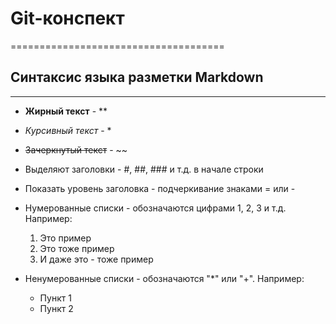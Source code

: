 # Git-конспект
=====================================
## Синтаксис языка разметки Markdown
-------------------------------------
* **Жирный текст** - **
* *Курсивный текст* - *
* ~~Зачеркнутый текст~~ - ~~
* Выделяют заголовки - #, ##, ### и т.д. в начале строки
* Показать уровень заголовка - подчеркивание знаками = или -
* Нумерованные списки - обозначаются цифрами 1, 2, 3 и т.д. Например:
  1. Это пример
  2. Это тоже пример
  3. И даже это - тоже пример
* Ненумерованные списки - обозначаются "*" или "+". Например:

   * Пункт 1
   + Пункт 2